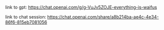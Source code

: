 link to gpt: https://chat.openai.com/g/g-VuJv5ZOJE-everything-is-waifus

link to chat session: https://chat.openai.com/share/a8b214ba-ae4c-4e34-86f6-815eb7081056

